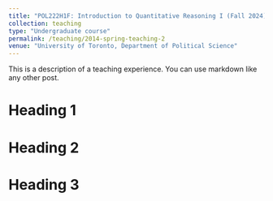 ```yaml
---
title: "POL222H1F: Introduction to Quantitative Reasoning I (Fall 2024)"
collection: teaching
type: "Undergraduate course"
permalink: /teaching/2014-spring-teaching-2
venue: "University of Toronto, Department of Political Science"
---
```


This is a description of a teaching experience. You can use markdown like any other post.

Heading 1
======

Heading 2
======

Heading 3
======
